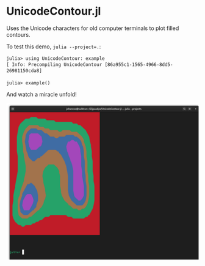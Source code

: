 # UnicodeContour.jl
Uses the Unicode characters for old computer terminals to plot filled contours.

To test this demo, `julia --project=.`:

```
julia> using UnicodeContour: example
[ Info: Precompiling UnicodeContour [86a955c1-1565-4966-8dd5-26981150cda8]

julia> example()
```

And watch a miracle unfold!

![Terminal screenshot](screenshot.png)
